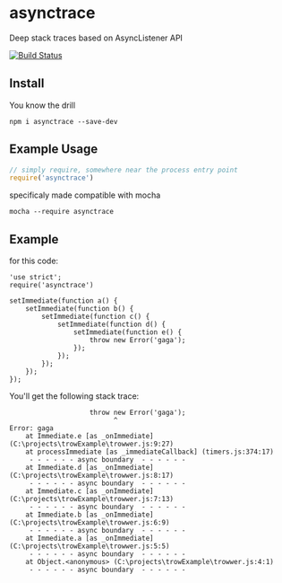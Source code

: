 asynctrace
==========

Deep stack traces based on AsyncListener API

[![Build Status](https://travis-ci.org/Empeeric/asynctrace.png?branch=master "Build Status")](https://travis-ci.org/Empeeric/asynctrace)


## Install
You know the drill
```
npm i asynctrace --save-dev
```

## Example Usage
```js
// simply require, somewhere near the process entry point
require('asynctrace')
```

specificaly made compatible with mocha
```
mocha --require asynctrace
```


## Example
for this code:
```
'use strict';
require('asynctrace')

setImmediate(function a() {
    setImmediate(function b() {
        setImmediate(function c() {
            setImmediate(function d() {
                setImmediate(function e() {
                    throw new Error('gaga');
                });
            });
        });
    });
});
```
You'll get the following stack trace:
```
                    throw new Error('gaga');
                          ^
Error: gaga
    at Immediate.e [as _onImmediate] (C:\projects\trowExample\trowwer.js:9:27)
    at processImmediate [as _immediateCallback] (timers.js:374:17)
     - - - - - - async boundary  - - - - - -
    at Immediate.d [as _onImmediate] (C:\projects\trowExample\trowwer.js:8:17)
     - - - - - - async boundary  - - - - - -
    at Immediate.c [as _onImmediate] (C:\projects\trowExample\trowwer.js:7:13)
     - - - - - - async boundary  - - - - - -
    at Immediate.b [as _onImmediate] (C:\projects\trowExample\trowwer.js:6:9)
     - - - - - - async boundary  - - - - - -
    at Immediate.a [as _onImmediate] (C:\projects\trowExample\trowwer.js:5:5)
     - - - - - - async boundary  - - - - - -
    at Object.<anonymous> (C:\projects\trowExample\trowwer.js:4:1)
     - - - - - - async boundary  - - - - - -
```
